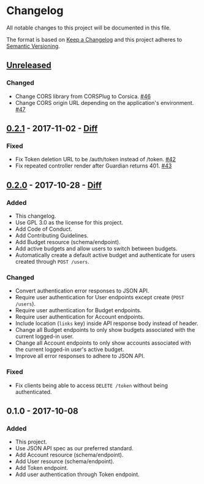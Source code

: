 # Changelog
All notable changes to this project will be documented in this file.

The format is based on [Keep a Changelog](http://keepachangelog.com/en/1.0.0/)
and this project adheres to [Semantic Versioning](http://semver.org/spec/v2.0.0.html).

## [Unreleased](https://github.com/obudget/core/compare/v0.2.1...HEAD)

### Changed

- Change CORS library from CORSPlug to Corsica. [#46](https://github.com/obudget/core/pull/46)
- Change CORS origin URL depending on the application's environment. [#47](https://github.com/obudget/core/pull/47)

## [0.2.1](https://github.com/obudget/core/releases/tag/v0.2.1) - 2017-11-02 - [Diff](https://github.com/obudget/core/compare/v0.2.0...v0.2.1)

### Fixed

- Fix Token deletion URL to be /auth/token instead of /token. [#42](https://github.com/obudget/core/pull/42)
- Fix repeated controller render after Guardian returns 401. [#43](https://github.com/obudget/core/pull/43)

## [0.2.0](https://github.com/obudget/core/releases/tag/v0.2.0) - 2017-10-28 - [Diff](https://github.com/obudget/core/compare/v0.1.0...v0.2.0)

### Added

- This changelog.
- Use GPL 3.0 as the license for this project.
- Add Code of Conduct.
- Add Contributing Guidelines.
- Add Budget resource (schema/endpoint).
- Add active budgets and allow users to switch between budgets.
- Automatically create a default active budget and authenticate for users created through `POST /users`.

### Changed

- Convert authentication error responses to JSON API.
- Require user authentication for User endpoints except create (`POST /users`).
- Require user authentication for Budget endpoints.
- Require user authentication for Account endpoints.
- Include location (`links` key) inside API response body instead of header.
- Change all Budget endpoints to only show budgets associated with the current logged-in user.
- Change all Account endpoints to only show accounts associated with the current logged-in user's active budget.
- Improve all error responses to adhere to JSON API.

### Fixed

- Fix clients being able to access `DELETE /token` without being authenticated.

## 0.1.0 - 2017-10-08

### Added

- This project.
- Use JSON API spec as our preferred standard.
- Add Account resource (schema/endpoint).
- Add User resource (schema/endpoint).
- Add Token endpoint.
- Add user authentication through Token endpoint.
